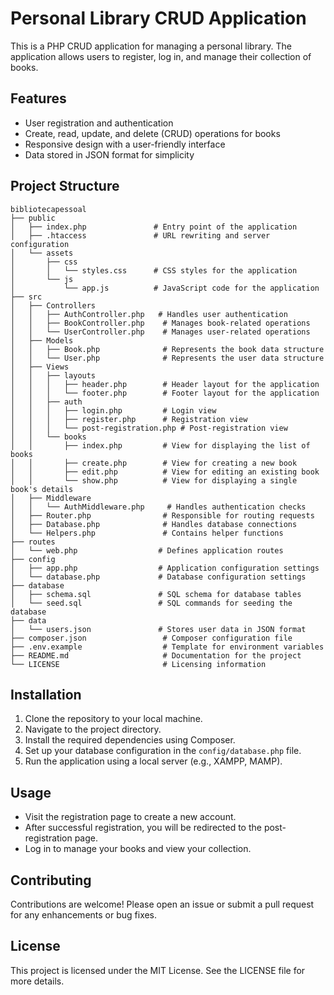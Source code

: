 # Personal Library CRUD Application

This is a PHP CRUD application for managing a personal library. The application allows users to register, log in, and manage their collection of books.

## Features

- User registration and authentication
- Create, read, update, and delete (CRUD) operations for books
- Responsive design with a user-friendly interface
- Data stored in JSON format for simplicity

## Project Structure

```
bibliotecapessoal
├── public
│   ├── index.php               # Entry point of the application
│   ├── .htaccess               # URL rewriting and server configuration
│   └── assets
│       ├── css
│       │   └── styles.css      # CSS styles for the application
│       └── js
│           └── app.js          # JavaScript code for the application
├── src
│   ├── Controllers
│   │   ├── AuthController.php   # Handles user authentication
│   │   ├── BookController.php    # Manages book-related operations
│   │   └── UserController.php    # Manages user-related operations
│   ├── Models
│   │   ├── Book.php              # Represents the book data structure
│   │   └── User.php              # Represents the user data structure
│   ├── Views
│   │   ├── layouts
│   │   │   ├── header.php        # Header layout for the application
│   │   │   └── footer.php        # Footer layout for the application
│   │   ├── auth
│   │   │   ├── login.php         # Login view
│   │   │   ├── register.php      # Registration view
│   │   │   └── post-registration.php # Post-registration view
│   │   └── books
│   │       ├── index.php         # View for displaying the list of books
│   │       ├── create.php        # View for creating a new book
│   │       ├── edit.php          # View for editing an existing book
│   │       └── show.php          # View for displaying a single book's details
│   ├── Middleware
│   │   └── AuthMiddleware.php     # Handles authentication checks
│   ├── Router.php                # Responsible for routing requests
│   ├── Database.php              # Handles database connections
│   └── Helpers.php               # Contains helper functions
├── routes
│   └── web.php                  # Defines application routes
├── config
│   ├── app.php                  # Application configuration settings
│   └── database.php             # Database configuration settings
├── database
│   ├── schema.sql               # SQL schema for database tables
│   └── seed.sql                 # SQL commands for seeding the database
├── data
│   └── users.json               # Stores user data in JSON format
├── composer.json                 # Composer configuration file
├── .env.example                  # Template for environment variables
├── README.md                     # Documentation for the project
└── LICENSE                       # Licensing information
```

## Installation

1. Clone the repository to your local machine.
2. Navigate to the project directory.
3. Install the required dependencies using Composer.
4. Set up your database configuration in the `config/database.php` file.
5. Run the application using a local server (e.g., XAMPP, MAMP).

## Usage

- Visit the registration page to create a new account.
- After successful registration, you will be redirected to the post-registration page.
- Log in to manage your books and view your collection.

## Contributing

Contributions are welcome! Please open an issue or submit a pull request for any enhancements or bug fixes.

## License

This project is licensed under the MIT License. See the LICENSE file for more details.